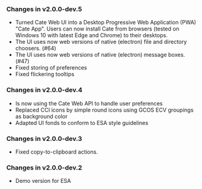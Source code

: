 ### Changes in v2.0.0-dev.5

* Turned Cate Web UI into a Desktop Progressive Web Application (PWA) "Cate App".
  Users can now install Cate from browsers (tested on Windows 10 with 
  latest Edge and Chrome) to their desktops.
* The UI uses now web versions of native (electron) file and directory choosers. (#64)   
* The UI uses now web versions of native (electron) message boxes. (#47)
* Fixed storing of preferences
* Fixed flickering tooltips

### Changes in v2.0.0-dev.4

* Is now using the Cate Web API to handle user preferences
* Replaced CCI icons by simple round icons using GCOS ECV groupings as background color
* Adapted UI fonds to conform to ESA style guidelines

### Changes in v2.0.0-dev.3

* Fixed copy-to-clipboard actions.

### Changes in v2.0.0-dev.2

* Demo version for ESA
